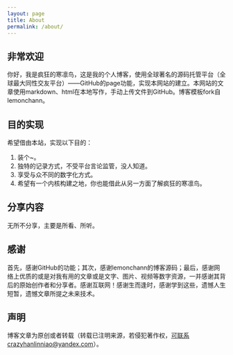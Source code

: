 ```yaml
---
layout: page
title: About
permalink: /about/
---
```


## 非常欢迎

你好，我是疯狂的寒凛鸟，这是我的个人博客，使用全球著名的源码托管平台（全球最大同性交友平台）——GitHub的page功能，实现本网站的建立。本网站的文章使用markdown、html在本地写作，手动上传文件到GitHub。博客模板fork自lemonchann。

## 目的实现

希望借由本站，实现以下目的：

1. 装个~。
2. 独特的记录方式，不受平台言论监管，没人知道。
3. 享受与众不同的数字化方式。
4. 希望有一个内核构建之地，你也能借此从另一方面了解疯狂的寒凛鸟。

## 分享内容

无所不分享，主要是所看、所听。

## 感谢

首先，感谢GitHub的功能；其次，感谢lemonchann的博客源码；最后，感谢网络上优质的或是对我有用的文章或是文字、图片、视频等数字资源，一并感谢其背后的原始创作者和分享者。感谢互联网！感谢生而逢时，感谢学到这些，遗憾人生短暂，遗憾文章所提之未来技术。

## 声明

博客文章为原创或者转载（转载已注明来源，若侵犯著作权，可联系crazyhanlinniao@yandex.com）。

